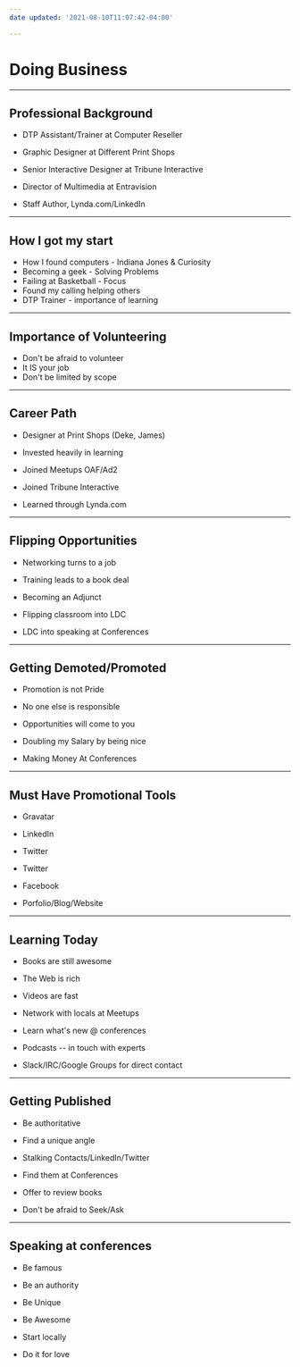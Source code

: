 ```yaml
---
date updated: '2021-08-10T11:07:42-04:00'

---
```


# Doing Business

---

## Professional Background

- DTP Assistant/Trainer at Computer Reseller

- Graphic Designer at Different Print Shops

- Senior Interactive Designer at Tribune Interactive

- Director of Multimedia at Entravision

- Staff Author, Lynda.com/LinkedIn

---

## How I got my start

- How I found computers - Indiana Jones & Curiosity
- Becoming a geek - Solving Problems
- Failing at Basketball - Focus
- Found my calling helping others
- DTP Trainer - importance of learning

---

## Importance of Volunteering

- Don't be afraid to volunteer
- It IS your job
- Don't be limited by scope

---

## Career Path

- Designer at Print Shops (Deke, James)

- Invested heavily in learning

- Joined Meetups OAF/Ad2

- Joined Tribune Interactive

- Learned through Lynda.com

---

## Flipping Opportunities

- Networking turns to a job

- Training leads to a book deal

- Becoming an Adjunct

- Flipping classroom into LDC

- LDC into speaking at Conferences

---

## Getting Demoted/Promoted

- Promotion is not Pride

- No one else is responsible

- Opportunities will come to you

- Doubling my Salary by being nice

- Making Money At Conferences

---

## Must Have Promotional Tools

- Gravatar

- LinkedIn

- Twitter

- Twitter

- Facebook

- Porfolio/Blog/Website

---

## Learning Today

- Books are still awesome

- The Web is rich

- Videos are fast

- Network with locals at Meetups

- Learn what's new @ conferences

- Podcasts -- in touch with experts

- Slack/IRC/Google Groups for direct contact

---

## Getting Published

- Be authoritative

- Find a unique angle

- Stalking Contacts/LinkedIn/Twitter

- Find them at Conferences

- Offer to review books

- Don't be afraid to Seek/Ask

---

## Speaking at conferences

- Be famous

- Be an authority

- Be Unique

- Be Awesome

- Start locally

- Do it for love
